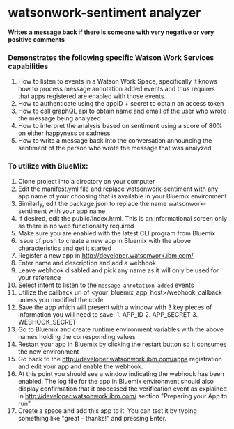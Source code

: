 # watsonwork-sentiment analyzer
**Writes a message back if there is someone with very negative or very positive comments**

### Demonstrates the following specific Watson Work Services capabilities

1. How to listen to events in a Watson Work Space, specifically it knows how to process message annotation added events and thus requires that apps registered are enabled with those events.
2. How to authenticate using the appID + secret to obtain an access token
3. How to call graphQL api to obtain name and email of the user who wrote the message being analyzed
4. How to interpret the analysis based on sentiment using a score of 80% on either happyness or sadness
5. How to write a message back into the conversation announcing the sentiment of the person who wrote the message that was analyzed

### To utilize with BlueMix:

1. Clone project into a directory on your computer
2. Edit the manifest.yml file and replace watsonwork-sentiment with any app name of your choosing that is available in your Bluemix environment
3. Similarly, edit the package.json to replace the name watsonwork-sentiment with your app name
4. If desired, edit the public/index.html.  This is an informational screen only as there is no web functionality required
5. Make sure you are enabled with the latest CLI program from Bluemix
6. Issue cf push to create a new app in Bluemix with the above characteristics and get it started
7. Register a new app in http://developer.watsonwork.ibm.com/
  1. Enter name and description and add a webhook
  2. Leave webhook disabled and pick any name as it will only be used for your reference
  3. Select intent to listen to the `message-annotation-added` events
  4. Utilize the callback url of <your_bluemix_app_host>/webhook_callback unless you modified the code
  5. Save the app which will present with a window with 3 key pieces of information you will need to save:
    1. APP_ID
    2. APP_SECRET
    3. WEBHOOK_SECRET
8. Go to Bluemix and create runtime environment variables with the above names holding the corresponding values
9. Restart your app in Bluemix by clicking the restart button so it consumes the new environment
10. Go back to the http://developer.watsonwork.ibm.com/apps registration and edit your app and enable the webhook.
11. At this point you should see a window indicating the webhook has been enabled.  The log file for the app in Bluemix environment should also display confirmation that it processed the verification event as explained in http://developer.watsonwork.ibm.com/ section "Preparing your App to run"
12. Create a space and add this app to it.  You can test it by typing something like "great - thanks!" and pressing Enter.
